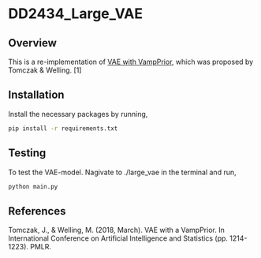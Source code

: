 # DD2434_Large_VAE

## Overview
This is a re-implementation of [VAE with VampPrior](https://github.com/jmtomczak/vae_vampprior), which was proposed by Tomczak & Welling. [1]

## Installation

Install the necessary packages by running,

```bash
pip install -r requirements.txt
```

## Testing

To test the VAE-model. Nagivate to ./large_vae in the terminal and run,

```bash
python main.py
```

## References

Tomczak, J., & Welling, M. (2018, March). VAE with a VampPrior. In International Conference on Artificial Intelligence and Statistics (pp. 1214-1223). PMLR.
